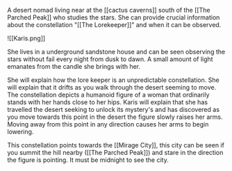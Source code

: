 A desert nomad living near at the [[cactus caverns]] south of the [[The Parched Peak]] who studies the stars. She can provide crucial information about the constellation "[[The Lorekeeper]]" and when it can be observed.

![[Karis.png]]

She lives in a underground sandstone house and can be seen observing the stars without fail every night from dusk to dawn. A small amount of light emanates from the candle she brings with her.

She will explain how the lore keeper is an unpredictable constellation. She will explain that it drifts as you walk through the desert seeming to move. The constellation depicts a humanoid figure of a woman that ordinarily stands with her hands close to her hips. Karis will explain that she has travelled the desert seeking to unlock its mystery's and has discovered as you move towards this point in the desert the figure slowly raises her arms. Moving away from this point in any direction causes her arms to begin lowering.

This constellation points towards the [[Mirage City]], this city can be seen if you summit the hill nearby ([[The Parched Peak]]) and stare in the direction the figure is pointing. It must be midnight to see the city.

